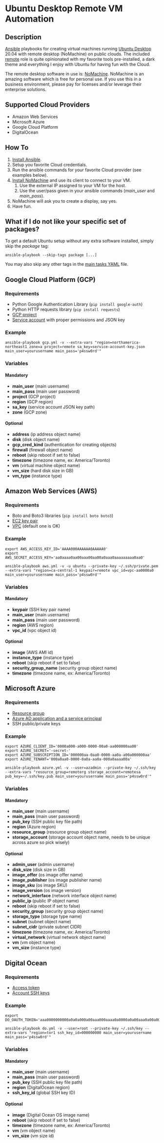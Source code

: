 # Ubuntu Desktop Remote VM Automation

## Description

[Ansible](https://www.ansible.com/) playbooks for creating virtual machines running
[Ubuntu Desktop](https://ubuntu.com/download/desktop) 20.04 with remote desktop (NoMachine) on public clouds.
The included [remote](roles/remote/tasks/main.yml) role is quite opinionated with my favorite tools pre-installed,
a dark theme and everything I enjoy with Ubuntu for having fun with the Cloud.

The remote desktop software in use is: [NoMachine](https://www.nomachine.com/). NoMachine is an amazing
software which is free for personal use.
If you use this in a business environment, please pay for licenses and/or leverage their enterprise solutions. 

## Supported Cloud Providers

- Amazon Web Services
- Microsoft Azure
- Google Cloud Platform
- DigitalOcean

## How To

1. [Install Ansible](https://docs.ansible.com/ansible/latest/installation_guide/intro_installation.html).
2. Setup you favorite Cloud credentials.
3. Run the ansible commands for your favorite Cloud provider (see examples below).
4. [Install NoMachine](https://www.nomachine.com/download) and use its client to connect to your VM.
    1. Use the external IP assigned to your VM for the host.
    2. Use the user/pass given in your ansible commands (_main_user_ and _main_pass_).
5. NoMachine will ask you to create a display, say yes.
6. Have fun.

## What if I do not like your specific set of packages?

To get a default Ubuntu setup without any extra software installed, simply skip the _package_ tag:
```
ansible-playbook --skip-tags package [...]
```

You may also skip any other tags in the [main tasks YAML](roles/remote/tasks/main.yml) file. 

## Google Cloud Platform (GCP)

### Requirements

- Python Google Authentication Library (`pip install google-auth`)
- Python HTTP requests library (`pip install requests`)
- [GCP project](https://cloud.google.com/resource-manager/docs/creating-managing-projects)
- [Service account](https://cloud.google.com/iam/docs/creating-managing-service-accounts) with proper permissions and JSON key 

### Example
```
ansible-playbook gcp.yml -v --extra-vars "region=northamerica-northeast1 zone=a project=remote sa_key=service-account-key.json main_user=yourusername main_pass='p4ssw0rd'"
```

### Variables

#### Mandatory

- **main_user** (main username)
- **main_pass** (main user password)
- **project** (GCP project)
- **region** (GCP region) 
- **sa_key** (service account JSON key path)
- **zone** (GCP zone)

#### Optional

- **address** (ip address object name)
- **disk** (disk object name)
- **gcp_cred_kind** (authentication for creating objects)
- **firewall** (firewall object name)
- **reboot** (skip reboot if set to false)  
- **timezone** (timezone name, ex: America/Toronto)  
- **vm** (virtual machine object name)
- **vm_size** (hard disk size in GB)
- **vm_type** (instance type)

## Amazon Web Services (AWS)

### Requirements

- Boto and Boto3 libraries (`pip install boto boto3`)
- [EC2 key pair](https://docs.aws.amazon.com/AWSEC2/latest/UserGuide/ec2-key-pairs.html#prepare-key-pair)
- [VPC](https://docs.aws.amazon.com/vpc/latest/userguide/default-vpc.html) (default one is OK)

### Example
```
export AWS_ACCESS_KEY_ID='AAAA000AAAAAA0AAAAA0'
export AWS_SECRET_ACCESS_KEY='aa0aaaa0aa00aaa00aa00a0aaa0aaaaaaaaa0aa0'

ansible-playbook aws.yml -v -u ubuntu --private-key ~/.ssh/private.pem --extra-vars "region=ca-central-1 keypair=remote vpc_id=vpc-aa0000a0 main_user=yourusername main_pass='p4ssw0rd'"
```

### Variables

#### Mandatory

- **keypair** (SSH key pair name)
- **main_user** (main username)
- **main_pass** (main user password)
- **region** (AWS region)
- **vpc_id** (vpc object id)


#### Optional

- **image** (AWS AMI id)
- **instance_type** (instance type)
- **reboot** (skip reboot if set to false)
- **security_group_name** (security group object name)
- **timezone** (timezone name, ex: America/Toronto)

## Microsoft Azure

### Requirements

- [Resource group](https://docs.microsoft.com/en-us/azure/azure-resource-manager/management/manage-resource-groups-portal#create-resource-groups)
- [Azure AD application and a service principal](https://docs.microsoft.com/en-us/azure/active-directory/develop/howto-create-service-principal-portal#register-an-application-with-azure-ad-and-create-a-service-principal)
- SSH public/private keys

### Example
```
export AZURE_CLIENT_ID='0000a000-a000-0000-00a0-aa000000aa00'
export AZURE_SECRET='-secret-'
export AZURE_SUBSCRIPTION_ID='000000aa-0aa0-0000-aa0a-a00a000000aa'
export AZURE_TENANT='000a0aa0-0000-0a0a-aa0a-000a0aaaa00a'

ansible-playbook azure.yml -v --user=azadmin --private-key ~/.ssh/key --extra-vars "resource_group=remoterg storage_account=remotesa pub_key=~/.ssh/key.pub main_user=yourusername main_pass='p4ssw0rd'"
```

### Variables

#### Mandatory

- **main_user** (main username)
- **main_pass** (main user password)
- **pub_key** (SSH public key file path)
- **region** (Azure region)
- **resource_group** (resource group object name)
- **storage_account** (storage account object name, needs to be unique across azure so pick wisely)

#### Optional

- **admin_user** (admin username)
- **disk_size** (disk size in GB)
- **image_offer** (os image offer name)
- **image_publisher** (os image publisher name)
- **image_sku** (os image SKU)
- **image_version** (os image version)
- **network_interface** (network interface object name)
- **public_ip** (public IP object name)
- **reboot** (skip reboot if set to false)  
- **security_group** (security group object name)
- **storage_type** (storage type name)
- **subnet** (subnet object name)
- **subnet_cidr** (private subnet CIDR)
- **timezone** (timezone name, ex: America/Toronto)
- **virtual_network** (virtual network object name)
- **vm** (vm object name)
- **vm_size** (instance type)


## Digital Ocean

### Requirements

- [Access token](https://www.digitalocean.com/docs/apis-clis/api/create-personal-access-token/)
- [Account SSH keys](https://www.digitalocean.com/docs/droplets/how-to/add-ssh-keys/to-account/)


### Example
```
export DO_OAUTH_TOKEN='aaa0000000000a0a0a000a00aaa000aaaa0a0000a0a00aaa0a00a0000a000aaa'

ansible-playbook do.yml -v --user=root --private-key ~/.ssh/key --extra-vars "region=tor1 ssh_key_id=000000000 main_user=yourusername main_pass='p4ssw0rd'"
```

### Variables

#### Mandatory

- **main_user** (main username)
- **main_pass** (main user password)
- **pub_key** (SSH public key file path)
- **region** (DigitalOcean region)
- **ssh_key_id** (global SSH key ID)

#### Optional

- **image** (Digital Ocean OS image name)
- **reboot** (skip reboot if set to false)  
- **timezone** (timezone name, ex: America/Toronto)
- **vm** (vm object name)
- **vm_size** (vm size id)
